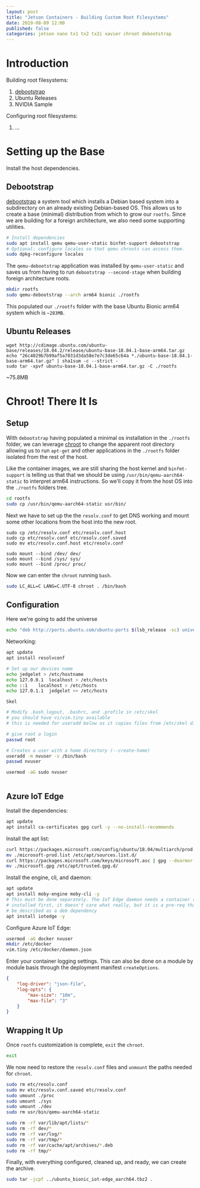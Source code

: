```yaml
---
layout: post
title: "Jetson Containers - Building Custom Root Filesystems"
date: 2019-08-09 12:00
published: false
categories: jetson nano tx1 tx2 tx2i xavier chroot debootstrap
---
```

# Introduction




Building root filesystems:
1. [debootstrap](#debootstrap)
2. Ubuntu Releases
3. NVIDIA Sample

Configuring root filesystems:
1. ...


# Setting up the Base

Install the host dependencies. 

## Debootstrap

[debootstrap](https://wiki.debian.org/Debootstrap) a system tool which installs a Debian based system into a subdirectory on an already existing Debian-based OS. This allows us to create a base (minimal) distribution from which to grow our `rootfs`. Since we are building for a foreign architecture, we also need some supporting utilities.

```bash
# Install dependencies
sudo apt install qemu qemu-user-static binfmt-support debootstrap
# Optional: configure locales so that qemu chroots can access them.
sudo dpkg-reconfigure locales
```

The `qemu-debootstrap` application was installed by `qemu-user-static` and saves us from having to run `debootstrap --second-stage` when building foreign architecture roots. 

```bash
mkdir rootfs
sudo qemu-debootstrap --arch arm64 bionic ./rootfs
```

This populated our `./rootfs` folder with the base Ubuntu Bionic arm64 system which is `~283MB`.

## Ubuntu Releases

```
wget http://cdimage.ubuntu.com/ubuntu-base/releases/18.04.2/release/ubuntu-base-18.04.1-base-arm64.tar.gz
echo "26c4029b7b99af5a7031d3da58e7e7c3de65c64a *./ubuntu-base-18.04.1-base-arm64.tar.gz" | sha1sum -c --strict -
sudo tar -xpvf ubuntu-base-18.04.1-base-arm64.tar.gz -C ./rootfs
```
~75.8MB

# Chroot! There It Is 

## Setup

With `debootstrap` having populated a minimal os installation in the `./rootfs` folder, we can leverage [chroot](https://wiki.archlinux.org/index.php/Chroot) to change the apparent root directory allowing us to run `apt-get` and other applications in the `./rootfs` folder isolated from the rest of the host.

Like the container images, we are still sharing the host kernel and `binfmt-support` is telling us that that we should be using `/usr/bin/qemu-aarch64-static` to interpret arm64 instructions. So we'll copy it from the host OS into the `./rootfs` folders tree.

```bash
cd rootfs
sudo cp /usr/bin/qemu-aarch64-static usr/bin/
```

Next we have to set up the the `resolv.conf` to get DNS working and mount some other locations from the host into the new root.
```
sudo cp /etc/resolv.conf etc/resolv.conf.host
sudo cp etc/resolv.conf etc/resolv.conf.saved
sudo mv etc/resolv.conf.host etc/resolv.conf

sudo mount --bind /dev/ dev/
sudo mount --bind /sys/ sys/
sudo mount --bind /proc/ proc/
```

Now we can enter the `chroot` running `bash`.

```bash
sudo LC_ALL=C LANG=C.UTF-8 chroot . /bin/bash
```

## Configuration

Here we're going to add the universe 

```bash
echo "deb http://ports.ubuntu.com/ubuntu-ports $(lsb_release -sc) universe" >> /etc/apt/sources.list
```

Networking:

```bash
apt update
apt install resolvconf
```

```bash
# Set up our devices name
echo jedgelet > /etc/hostname
echo 127.0.0.1	localhost > /etc/hosts
echo ::1	localhost > /etc/hosts
echo 127.0.1.1	jedgelet >> /etc/hosts
```

`Skel`
```bash
# Modify .bash_logout, .bashrc, and .profile in /etc/skel
# you should have vi/vim.tiny available
# this is needed for useradd below as it copies files from /etc/skel directory to the user’s home directory. 
```

```bash
# give root a login
passwd root

# Creates a user with a home directory (--create-home)
useradd -m nvuser -s /bin/bash
passwd nvuser

usermod -aG sudo nvuser
```

```bash

```


## Azure IoT Edge

Install the dependencies:

```bash
apt update
apt install ca-certificates gpg curl -y --no-install-recommends
```

Install the apt list:

```bash
curl https://packages.microsoft.com/config/ubuntu/18.04/multiarch/prod.list > ./microsoft-prod.list
mv ./microsoft-prod.list /etc/apt/sources.list.d/
curl https://packages.microsoft.com/keys/microsoft.asc | gpg --dearmor > microsoft.gpg
mv ./microsoft.gpg /etc/apt/trusted.gpg.d/
```

Install the engine, cli, and daemon:

```bash
apt update
apt install moby-engine moby-cli -y
# This must be done separately. The IoT Edge daemon needs a container runtime
# installed first, it doesn't care what really, but it is a pre-req that can't 
# be described as a deb dependency
apt install iotedge -y
```

Configure Azure IoT Edge:

```bash
usermod -aG docker nvuser
mkdir /etc/docker
vim.tiny /etc/docker/daemon.json
```

Enter your container logging settings. This can also be done on a module by module basis through the deployment manifest `createOptions`.

```json
{
    "log-driver": "json-file",
    "log-opts": {
        "max-size": "10m",
        "max-file": "3"
    }
}
```

## Wrapping It Up

Once `rootfs` customization is complete, `exit` the `chroot`.

```bash
exit
```

We now need to restore the `resolv.conf` files and `unmount` the paths needed for `chroot`.

```bash
sudo rm etc/resolv.conf
sudo mv etc/resolv.conf.saved etc/resolv.conf
sudo umount ./proc
sudo umount ./sys
sudo umount ./dev
sudo rm usr/bin/qemu-aarch64-static
```

```bash
sudo rm -rf var/lib/apt/lists/*
sudo rm -rf dev/*
sudo rm -rf var/log/*
sudo rm -rf var/tmp/*
sudo rm -rf var/cache/apt/archives/*.deb
sudo rm -rf tmp/*
```

Finally, with everything configured, cleaned up, and ready, we can create the archive.

```bash
sudo tar -jcpf ../ubuntu_bionic_iot-edge_aarch64.tbz2 .
```
